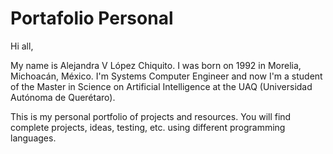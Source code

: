 # Portafolio Personal

Hi all, 

My name is Alejandra V López Chiquito. I was born on 1992 in Morelia, Michoacán, México.
I'm Systems Computer Engineer and now I'm a student of the Master in Science on Artificial Intelligence at the UAQ (Universidad Autónoma de Querétaro).

This is my personal portfolio of projects and resources. 
You will find complete projects, ideas, testing, etc. using different programming languages. 

